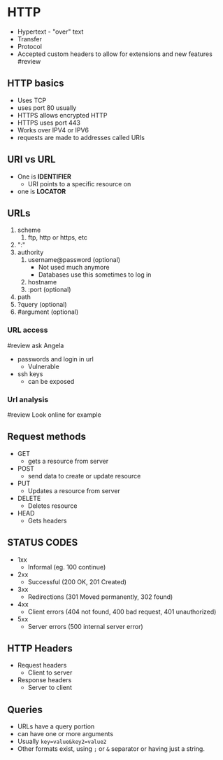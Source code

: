 # HTTP
- Hypertext - "over" text
- Transfer
- Protocol
- Accepted custom headers to allow for extensions and new features
#review
## HTTP basics
- Uses TCP
- uses port 80 usually
- HTTPS allows encrypted HTTP
- HTTPS uses port 443
- Works over IPV4 or IPV6
- requests are made to addresses called URIs
## URI vs URL
- One is **IDENTIFIER**
	- URI points to  a specific resource on
- one is **LOCATOR**
## URLs
1. scheme
	1. ftp, http or https, etc
2. ":"
3. authority
	1. username@password (optional)
		- Not used much anymore
		- Databases use this sometimes to log in
	2. hostname
	3. :port (optional)
4. path
5. ?query (optional)
6. \#argument (optional)

### URL access
#review ask Angela
- passwords and login in url
	- Vulnerable
- ssh keys
	- can be exposed
### Url analysis
#review Look online for example

## Request methods
- GET
	- gets a resource from server
- POST
	- send data to create or update resource
- PUT
	- Updates a resource from server
- DELETE
	- Deletes resource
- HEAD
	- Gets headers
## STATUS CODES
- 1xx
	- Informal (eg. 100 continue)
- 2xx
	- Successful (200 OK, 201 Created)
- 3xx
	- Redirections (301 Moved permanently, 302 found)
- 4xx
	- Client errors (404 not found, 400 bad request, 401 unauthorized)
- 5xx
	- Server errors (500 internal server error)
## HTTP Headers
- Request headers
	- Client to server
- Response headers
	- Server to client
## Queries
- URLs have a query portion
- can have one or more arguments
- Usually `key=value&key2=value2`
- Other formats exist, using `;` or `&` separator or having just a string.